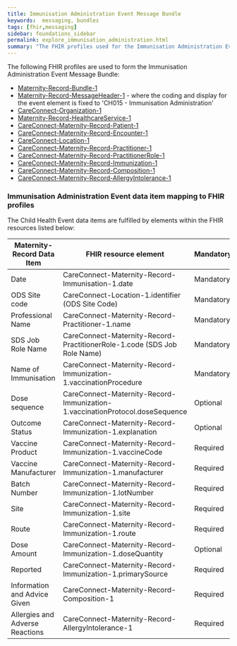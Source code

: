 ```yaml
---
title: Immunisation Administration Event Message Bundle
keywords:  messaging, bundles
tags: [fhir,messaging]
sidebar: foundations_sidebar
permalink: explore_immunisation_administration.html
summary: "The FHIR profiles used for the Immunisation Administration Event Message Bundle"
---
```


The following FHIR profiles are used to form the Immunisation Administration Event Message Bundle:

- [Maternity-Record-Bundle-1](https://fhir.nhs.uk/STU3/StructureDefinition/Maternity-Record-Bundle-1)
- [Maternity-Record-MessageHeader-1](https://fhir.nhs.uk/STU3/StructureDefinition/Maternity-Record-MessageHeader-1) - where the coding and display for the event element is fixed to 'CH015 - Immunisation Administration'
- [CareConnect-Organization-1](https://fhir.hl7.org.uk/STU3/StructureDefinition/CareConnect-Organization-1)
- [Maternity-Record-HealthcareService-1](https://fhir.nhs.uk/STU3/StructureDefinition/Maternity-Record-HealthcareService-1)
- [CareConnect-Maternity-Record-Patient-1](https://fhir.nhs.uk/STU3/StructureDefinition/CareConnect-Maternity-Record-Patient-1)
- [CareConnect-Maternity-Record-Encounter-1](https://fhir.nhs.uk/STU3/StructureDefinition/CareConnect-Maternity-Record-Encounter-1)
- [CareConnect-Location-1](https://fhir.hl7.org.uk/STU3/StructureDefinition/CareConnect-Location-1)
- [CareConnect-Maternity-Record-Practitioner-1](https://fhir.nhs.uk/STU3/StructureDefinition/CareConnect-Maternity-Record-Practitioner-1)
- [CareConnect-Maternity-Record-PractitionerRole-1](https://fhir.nhs.uk/STU3/StructureDefinition/CareConnect-Maternity-Record-PractitionerRole-1)
- [CareConnect-Maternity-Record-Immunization-1](https://fhir.nhs.uk/STU3/StructureDefinition/CareConnect-Maternity-Record-Immunization-1)
- [CareConnect-Maternity-Record-Composition-1](https://fhir.nhs.uk/STU3/StructureDefinition/CareConnect-Maternity-Record-Composition-1)
- [CareConnect-Maternity-Record-AllergyIntolerance-1](https://fhir.nhs.uk/STU3/StructureDefinition/CareConnect-Maternity-Record-AllergyIntolerance-1)

### Immunisation Administration Event data item mapping to FHIR profiles ###

The Child Health Event data items are fulfilled by elements within the FHIR resources listed below:

| Maternity-Record Data Item               | FHIR resource element                                               | Mandatory/Required/Optional |
|-----------------------------|---------------------------------------------------------------------|-----------------------------|
| Date                        | CareConnect-Maternity-Record-Immunisation-1.date                                 | Mandatory                   |
| ODS Site code               | CareConnect-Location-1.identifier (ODS Site Code)               | Mandatory                   |
| Professional Name           | CareConnect-Maternity-Record-Practitioner-1.name                                 | Mandatory                   |
| SDS Job Role Name           | CareConnect-Maternity-Record-PractitionerRole-1.code (SDS Job Role Name)         | Mandatory                   |
| Name of Immunisation        | CareConnect-Maternity-Record-Immunization-1.vaccinationProcedure                 | Mandatory                   |
| Dose sequence               | CareConnect-Maternity-Record-Immunization-1.vaccinationProtocol.doseSequence     | Optional                    |
| Outcome Status              | CareConnect-Maternity-Record-Immunization-1.explanation                          | Optional                    |
| Vaccine Product             | CareConnect-Maternity-Record-Immunization-1.vaccineCode                          | Required                    |
| Vaccine Manufacturer        | CareConnect-Maternity-Record-Immunization-1.manufacturer                         | Required                    |
| Batch Number                | CareConnect-Maternity-Record-Immunization-1.lotNumber                            | Required                    |
| Site                        | CareConnect-Maternity-Record-Immunization-1.site                                 | Required                    |
| Route                       | CareConnect-Maternity-Record-Immunization-1.route                                | Required                    |
| Dose Amount                 | CareConnect-Maternity-Record-Immunization-1.doseQuantity                         | Optional                    |
| Reported                    | CareConnect-Maternity-Record-Immunization-1.primarySource                        | Required                    |
| Information and Advice Given                    | CareConnect-Maternity-Record-Composition-1                   | Required                    |
| Allergies and Adverse Reactions                    | CareConnect-Maternity-Record-AllergyIntolerance-1         | Required                    |